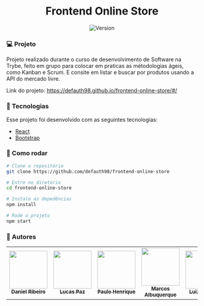 <h1 align="center">Frontend Online Store</h1>

<p align="center">
  <img alt="Version" src=".github/frontend-online-store.gif" width="=800rem" />
</p>

### :computer: Projeto

Projeto realizado durante o curso de desenvolvimento de Software na Trybe, feito em grupo para colocar em praticas as métodologias ágeis, como Kanban e Scrum. E consite em listar e buscar por produtos usando a API do mercado livre.

Link do projeto: https://defauth98.github.io/frontend-online-store/#/

### :nut_and_bolt: Tecnologias

Esse projeto foi desenvolvido com as seguintes tecnologias:

- [React][reactjs]
- [Bootstrap][bootstrap]

[reactjs]: https://reactjs.org
[bootstrap]: https://getbootstrap.com/

### :thinking: Como rodar

```bash
# Clone o repositório
git clone https://github.com/defauth98/frontend-online-store

# Entre no diretório
cd frontend-online-store

# Instale as depedências
npm install

# Rode o projeto
npm start
```

### :bust_in_silhouette: Autores

<table>
  <tr>
    <td align="center">
      <a href="https://github.com/defauth98">
        <img src="https://avatars.githubusercontent.com/u/52966246?v=4" width="100px;" alt=""/>
        <br />
          <sub>
            <b>Daniel Ribeiro</b>
          </sub>
      </a>
    </td>
    <td align="center">
      <a href="https://github.com/LucasH-Paz">
        <img src="https://avatars.githubusercontent.com/u/78622542?v=4" width="100px;" alt=""/>
        <br />
          <sub>
            <b>Lucas Paz</b>
          </sub>
      </a>
    </td>
    <td align="center">
      <a href="https://github.com/phlopes">
        <img src="https://avatars.githubusercontent.com/u/78616150?v=4" width="100px;" alt=""/>
        <br />
          <sub>
            <b>Paulo Henrique</b>
          </sub>
      </a>
    </td>
    <td align="center">
      <a href="https://github.com/MarcosAlbuquerque">
        <img src="https://avatars.githubusercontent.com/u/74433039?" width="100px;" alt=""/>
        <br />
          <sub>
            <b>Marcos Albuquerque</b>
          </sub>
      </a>
    </td>
    <td align="center">
      <a href="https://github.com/LuizVaccari">
        <img src="https://avatars.githubusercontent.com/u/78622859?v=4" width="100px;" alt=""/>
        <br />
          <sub>
            <b>Luiz Vaccari</b>
          </sub>
      </a>
    </td>
  </tr>
</table>
